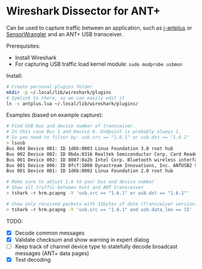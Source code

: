 # Wireshark Dissector for ANT+

Can be used to capture traffic between an application, such as
[j-antplus](https://github.com/JohnAZoidberg/j-antplus) or
[SensorWrangler](https://github.com/JohnAZoidberg/SensorWrangler) and an ANT+
USB transceiver.


Prerequisites:

- Install Wireshark
- For capturing USB traffic load kernel module: `sudo modprobe usbmon`

Install:

```sh
# Create personal plugins folder
mkdir -p ~/.local/lib/wireshark/plugins
# Symlink to there, so we can easily edit it
ln -s antplus.lua ~/.local/lib/wireshark/plugins/
```

Examples (based on example capture):

```sh
# Find USB bus and device number of transceiver.
# In this case Bus 1 and Device 6. Endpoint is probably always 1.
# So you need to filter by: usb.src == "1.6.1" or usb.dst == "1.6.1"
> lsusb
Bus 004 Device 001: ID 1d6b:0003 Linux Foundation 3.0 root hub
Bus 002 Device 002: ID 0bda:0316 Realtek Semiconductor Corp. Card Reader
Bus 001 Device 002: ID 8087:0a2b Intel Corp. Bluetooth wireless interface
Bus 001 Device 006: ID 0fcf:1008 Dynastream Innovations, Inc. ANTUSB2 Stick
Bus 001 Device 001: ID 1d6b:0002 Linux Foundation 2.0 root hub

# Make sure to adjust 1.6 to your bus and device number
# Show all traffic between host and ANT transceiver
> tshark -r hrm.pcapng -Y 'usb.src == "1.6.1" or usb.dst == "1.6.1"'

# Show only received packets with 15bytes of data (Transceiver version)
> tshark -r hrm.pcapng -Y 'usb.src == "1.6.1" and usb.data_len == 15'
```

TODO:

- [x] Decode common messages
- [x] Validate checksum and show warning in expert dialog
- [ ] Keep track of channel device type to statefully decode broadcast messages (ANT+ data pages)
- [x] Test decoding
